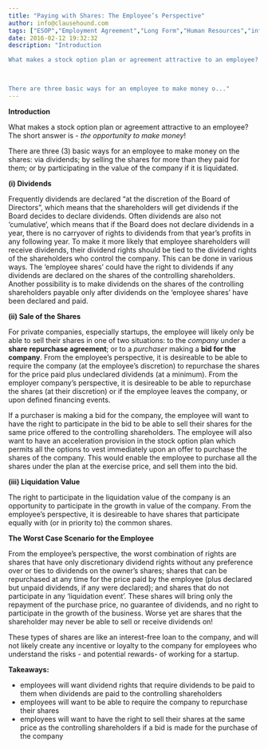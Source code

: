 ```yaml
---
title: "Paying with Shares: The Employee’s Perspective"
author: info@clausehound.com
tags: ["ESOP","Employment Agreement","Long Form","Human Resources","info@clausehound.com"]
date: 2016-02-12 19:32:32
description: "Introduction

What makes a stock option plan or agreement attractive to an employee? The short answer is - the opportunity to make money!

 

There are three basic ways for an employee to make money o..."
---
```


**Introduction**

What makes a stock option plan or agreement attractive to an employee? The short answer is - *the opportunity to make money*!

There are three (3) basic ways for an employee to make money on the shares: via dividends; by selling the shares for more than they paid for them; or by participating in the value of the company if it is liquidated.

**(i) Dividends**

Frequently dividends are declared “at the discretion of the Board of Directors”, which means that the shareholders will get dividends if the Board decides to declare dividends. Often dividends are also not ‘cumulative’, which means that if the Board does not declare dividends in a year, there is no carryover of rights to dividends from that year’s profits in any following year. To make it more likely that employee shareholders will receive dividends, their dividend rights should be tied to the dividend rights of the shareholders who control the company. This can be done in various ways. The ‘employee shares’ could have the right to dividends if any dividends are declared on the shares of the controlling shareholders. Another possibility is to make dividends on the shares of the controlling shareholders payable only after dividends on the ‘employee shares’ have been declared and paid.

**(ii) Sale of the Shares**

For private companies, especially startups, the employee will likely only be able to sell their shares in one of two situations: to the *company* under a **share repurchase agreement**; or to a *purchaser* making a **bid for the company**. From the employee’s perspective, it is desireable to be able to require the company (at the employee’s discretion) to repurchase the shares for the price paid plus undeclared dividends (at a minimum). From the employer company’s perspective, it is desireable to be able to repurchase the shares (at their discretion) or if the employee leaves the company, or upon defined financing events.

If a purchaser is making a bid for the company, the employee will want to have the right to participate in the bid to be able to sell their shares for the same price offered to the controlling shareholders. The employee will also want to have an acceleration provision in the stock option plan which permits all the options to vest immediately upon an offer to purchase the shares of the company. This would enable the employee to purchase all the shares under the plan at the exercise price, and sell them into the bid.

**(iii) Liquidation Value**

The right to participate in the liquidation value of the company is an opportunity to participate in the growth in value of the company. From the employee’s perspective, it is desireable to have shares that participate equally with (or in priority to) the common shares.

**The Worst Case Scenario for the Employee**

From the employee’s perspective, the worst combination of rights are shares that have only discretionary dividend rights without any preference over or ties to dividends on the owner’s shares; shares that can be repurchased at any time for the price paid by the employee (plus declared but unpaid dividends, if any were declared); and shares that do  not participate in any ‘liquidation event’. These shares will bring only the repayment of the purchase price, no guarantee of dividends, and no right to participate in the growth of the business. Worse yet are shares that the shareholder may never be able to sell or receive dividends on!

These types of shares are like an interest-free loan to the company, and will not likely create any incentive or loyalty to the company for employees who understand the risks - and potential rewards- of working for a startup.

**Takeaways:**
- employees will want dividend rights that require dividends to be paid to them when dividends are paid to the controlling shareholders
- employees will want to be able to require the company to repurchase their shares
- employees will want to have the right to sell their shares at the same price as the controlling shareholders if a bid is made for the purchase of the company
